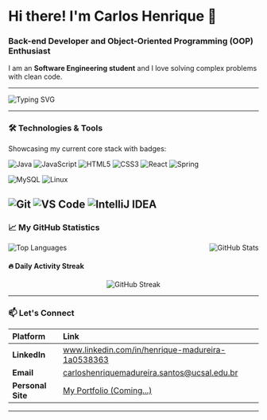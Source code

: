 # Hi there! I'm Carlos Henrique 👋
### Back-end Developer and Object-Oriented Programming (OOP) Enthusiast

I am an **Software Engineering student** and I love solving complex problems with clean code.

---

<p align="left">
  <img src="https://readme-typing-svg.herokuapp.com?font=Fira+Code&pause=1000&color=F7035F&vCenter=true&width=435&lines=Learning+and+Building+with+Java;Git+is+my+favorite+tool;Focused+on+Back-end+and+OOP." alt="Typing SVG" />
</p>

---

### 🛠️ Technologies & Tools

Showcasing my current core stack with badges:

<!-- Programming Languages & Frameworks -->
![Java](https://img.shields.io/badge/Java-007396?style=for-the-badge&logo=java&logoColor=white) 
![JavaScript](https://img.shields.io/badge/JavaScript-F7DF1E?style=for-the-badge&logo=javascript&logoColor=black)
![HTML5](https://img.shields.io/badge/HTML5-E34F26?style=for-the-badge&logo=html5&logoColor=white)
![CSS3](https://img.shields.io/badge/CSS3-1572B6?style=for-the-badge&logo=css3&logoColor=white)
![React](https://img.shields.io/badge/React-61DAFB?style=for-the-badge&logo=react&logoColor=black)
![Spring](https://img.shields.io/badge/Spring-6DB33F?style=for-the-badge&logo=spring&logoColor=white)

<!-- Databases & Infrastructure -->
![MySQL](https://img.shields.io/badge/MySQL-00000F?style=for-the-badge&logo=mysql&logoColor=white) 
![Linux](https://img.shields.io/badge/Linux-FCC624?style=for-the-badge&logo=linux&logoColor=black) 

<!-- Tools & IDEs -->
![Git](https://img.shields.io/badge/Git-F05032?style=for-the-badge&logo=git&logoColor=white) 
![VS Code](https://img.shields.io/badge/VS%20Code-007ACC?style=for-the-badge&logo=visual-studio-code&logoColor=white) 
![IntelliJ IDEA](https://img.shields.io/badge/IntelliJ%20IDEA-000000?style=for-the-badge&logo=intellij-idea&logoColor=white)
---

### 📈 My GitHub Statistics

<p align="center">
  <img align="right" src="https://github-readme-stats.vercel.app/api?username=MadureiraHenrique&show_icons=true&theme=dark&count_private=true&hide_border=true&title_color=F7035F&icon_color=F7035F" alt="GitHub Stats" />

  <img align="left" src="https://github-readme-stats.vercel.app/api/top-langs/?username=MadureiraHenrique&layout=compact&theme=dark&hide_border=true&title_color=F7035F" alt="Top Languages" />
</p>

<br clear="both"/> 

#### 🔥 Daily Activity Streak

<p align="center">
  <img src="https://github-readme-streak-stats.herokuapp.com/?user=MadureiraHenrique&theme=dark&hide_border=true&date_format=M%20j%5B%2C%20Y%5D&stroke=F7035F" alt="GitHub Streak" />
</p>

---

### 📫 Let's Connect

| **Platform** | **Link** | 
| :--- | :--- |
| **LinkedIn** | www.linkedin.com/in/henrique-madureira-1a0538363 | 
| **Email** | carloshenriquemadureira.santos@ucsal.edu.br | 
| **Personal Site** | [My Portfolio (Coming...)](...) |

---
